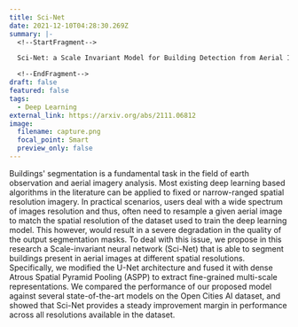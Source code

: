 ```yaml
---
title: Sci-Net
date: 2021-12-10T04:28:30.269Z
summary: |-
  <!--StartFragment-->

  Sci-Net: a Scale Invariant Model for Building Detection from Aerial Images

  <!--EndFragment-->
draft: false
featured: false
tags:
  - Deep Learning
external_link: https://arxiv.org/abs/2111.06812
image:
  filename: capture.png
  focal_point: Smart
  preview_only: false
---
```

<!--StartFragment-->

Buildings' segmentation is a fundamental task in the field of earth observation and aerial imagery analysis. Most existing deep learning based algorithms in the literature can be applied to fixed or narrow-ranged spatial resolution imagery. In practical scenarios, users deal with a wide spectrum of images resolution and thus, often need to resample a given aerial image to match the spatial resolution of the dataset used to train the deep learning model. This however, would result in a severe degradation in the quality of the output segmentation masks. To deal with this issue, we propose in this research a Scale-invariant neural network (Sci-Net) that is able to segment buildings present in aerial images at different spatial resolutions. Specifically, we modified the U-Net architecture and fused it with dense Atrous Spatial Pyramid Pooling (ASPP) to extract fine-grained multi-scale representations. We compared the performance of our proposed model against several state-of-the-art models on the Open Cities AI dataset, and showed that Sci-Net provides a steady improvement margin in performance across all resolutions available in the dataset.

<!--EndFragment-->